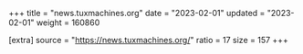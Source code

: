 +++
title = "news.tuxmachines.org"
date = "2023-02-01"
updated = "2023-02-01"
weight = 160860

[extra]
source = "https://news.tuxmachines.org/"
ratio = 17
size = 157
+++
